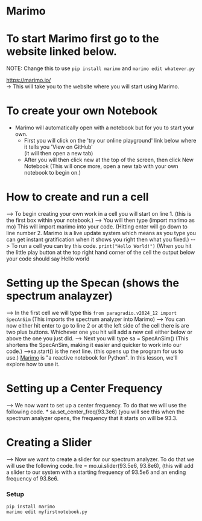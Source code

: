 # Marimo

# To start Marimo first go to the website linked below.

NOTE: Change this to use `pip install marimo` and `marimo edit whatever.py`

 https://marimo.io/  
 -> This will take you to the website where you will start using Marimo.

# To create your own Notebook
- Marimo will automatically open with a notebook but for you to start your own.
  - First you will click on the 'try our online playground' link below where it tells you 'View on GitHub'  
(it will then open a new tab)  
  - After you will then click new at the top of the screen, then click New Notebook
(This will once more, open a new tab with your own notebook to begin on.)

# How to create and run a cell
--> To begin creating your own work in a cell you will start on line 1.
(this is the first box within your notebook.)
--> You will then type (import marimo as mo)  This will import marimo into your code.
(Hitting enter will go down to line number 2. Marimo is a live update system which means as you type you can get instant gratification when it shows you right then what you fixed.)
--> To run a cell you can try this code.  `print("Hello World!")`
(When you hit the little play button at the top right hand corner of the cell the output below your code should say Hello world

# Setting up the Specan (shows the spectrum analayzer)
--> In the first cell we will type this `from paragradio.v2024_12 import SpecAnSim`
(This imports the spectrum analyzer into Marimo)
--> You can now either hit enter to go to line 2 or at the left side of the cell there is are two plus buttons.  Whichever one you hit will add a new cell either  below or above the one you just did.
--> Next you will type sa = SpecAnSim() 
(This shortens the SpecAnSim, making it easier and quicker to work into our code.)
-->sa.start() is the next line. 
(this opens up the program for us to use.)
[Marimo](https://marimo.io/) is "a reactive notebook for Python". In this lesson, we'll explore how to use it.

# Setting up a Center Frequency
--> We now want to set up a center frequency.  To do that we will use the following code.  * sa.set_center_freq(93.3e6) 
(you will see this when the spectrum analyzer opens, the frequency that it starts on will be 93.3.

# Creating a Slider
--> Now we want to create a slider for our spectrum analyzer.  To do that we will use the following code. fre = mo.ui.slider(93.5e6, 93.8e6),
(this will add a slider to our system with a starting frequency of 93.5e6 and an ending frequency of 93.8e6.

### Setup

```
pip install marimo
marimo edit myfirstnotebook.py
```

<!--
PapaB (lead)   TS   CM
Rough draft by 9 am Mon & discuss together?
Topics...
- How to create a notebook
- How to create & run a cell
- Demo of slider
- Demo of using slider.value
- Demo of radio buttons
- Demo of using radio.value
- Maybe 5 or so exercises to reinforce understanding
  - Examples:
    - two sliders: one for length of rectangle, one for width. Display area.
    - radio button to choose "small", "med", "large". Display "That would be ____ t-shirts" (25, 50, 100)
    - 
**NEW THINGS** -- by Jan 2, 9 am:
- demonstrate that order of execution is different from normal python
- demonstrate that code runs reactively, perhaps using this example:
```
import turtle
import marimo as mo
x = mo.ui.slider(0, 500, label="X position")
y = mo.ui.slider(0, 500, label="Y position")
x, y
turtle.goto(x.value, y.value)
```
-->

